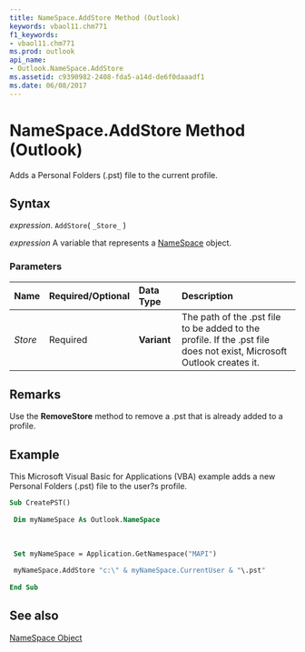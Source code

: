 ```yaml
---
title: NameSpace.AddStore Method (Outlook)
keywords: vbaol11.chm771
f1_keywords:
- vbaol11.chm771
ms.prod: outlook
api_name:
- Outlook.NameSpace.AddStore
ms.assetid: c9390982-2408-fda5-a14d-de6f0daaadf1
ms.date: 06/08/2017
---
```



# NameSpace.AddStore Method (Outlook)

Adds a Personal Folders (.pst) file to the current profile.


## Syntax

 _expression_. `AddStore`( `_Store_` )

 _expression_ A variable that represents a [NameSpace](./Outlook.NameSpace.md) object.


### Parameters



|**Name**|**Required/Optional**|**Data Type**|**Description**|
|:-----|:-----|:-----|:-----|
| _Store_|Required| **Variant**|The path of the .pst file to be added to the profile. If the .pst file does not exist, Microsoft Outlook creates it.|

## Remarks

Use the  **RemoveStore** method to remove a .pst that is already added to a profile.


## Example

This Microsoft Visual Basic for Applications (VBA) example adds a new Personal Folders (.pst) file to the user?s profile.


```vb
Sub CreatePST() 
 
 Dim myNameSpace As Outlook.NameSpace 
 
 
 
 Set myNameSpace = Application.GetNamespace("MAPI") 
 
 myNameSpace.AddStore "c:\" & myNameSpace.CurrentUser & "\.pst" 
 
End Sub
```


## See also


[NameSpace Object](Outlook.NameSpace.md)

